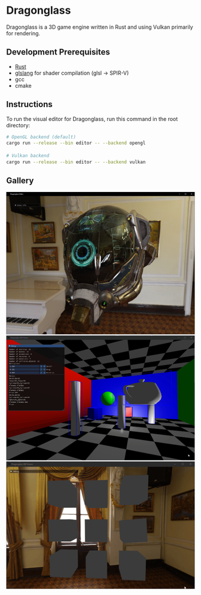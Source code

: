 # Dragonglass

Dragonglass is a 3D game engine written in Rust and using Vulkan primarily for rendering.

## Development Prerequisites

* [Rust](https://www.rust-lang.org/)
* [glslang](https://github.com/KhronosGroup/glslang/releases/tag/master-tot) for shader compilation (glsl -> SPIR-V)
* gcc
* cmake

## Instructions

To run the visual editor for Dragonglass, run this command in the root directory:

```bash
# OpenGL backend (default)
cargo run --release --bin editor -- --backend opengl

# Vulkan backend
cargo run --release --bin editor -- --backend vulkan
```

## Gallery

![PBR](images/helmet.png)
![3D Picking](images/picking.gif)
![Selecting 3D objects](images/selections.gif)
